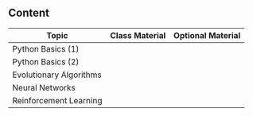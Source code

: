 ## Content

| Topic                   | Class Material | Optional Material |
| ----------------------- | -------------- | ----------------- |
| Python Basics (1)       |                |                   |
| Python Basics (2)       |                |                   |
| Evolutionary Algorithms |                |                   |
| Neural Networks         |                |                   |
| Reinforcement Learning  |                |                   |
